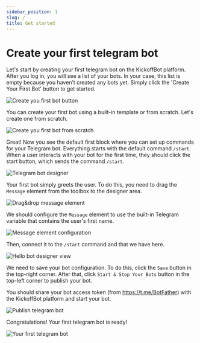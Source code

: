 ```yaml
---
sidebar_position: 1
slug: /
title: Get started
---
```


# Create your first telegram bot

Let's start by creating your first telegram bot on the KickoffBot platform. After you log in, you will see a list of your bots. In your case, this list is empty because you haven’t created any bots yet. Simply click the 'Create Your First Bot' button to get started.

![Create you first bot button](./img/create-first-bot-button.PNG)

You can create your first bot using a built-in template or from scratch. Let's create one from scratch.

![Create you first bot from scratch](./img/create-bot-from-scratch.PNG)

Great! Now you see the default first block where you can set up commands for your Telegram bot. Everything starts with the default command `/start`. When a user interacts with your bot for the first time, they should click the start button, which sends the command `/start`.

![Telegram bot designer](./img/telegram-bot-designer.PNG)

Your first bot simply greets the user. To do this, you need to drag the `Message` element from the toolbox to the designer area.

![Drag&drop message element](./img/drag-and-drop-message-element.PNG)

We should configure the `Message` element to use the built-in Telegram variable that contains the user's first name.

![Message element configuration](./img/message-element-configuration.PNG)

Then, connect it to the `/start` command and that we have here.

![Hello bot designer view](./img/hello-bot-designer-view.PNG)

We need to save your bot configuration. To do this, click the `Save` button in the top-right corner. After that, click `Start & Stop Your Bots` button in the top-left corner to publish your bot.

You should share your bot access token (from https://t.me/BotFather) with the KickoffBot platform and start your bot.

![Publish telegram bot](./img/publish-your-first-telegram-bot.PNG)

Congratulations! Your first telegram bot is ready!

![Your first telegram bot](./img/kickoffbot-demo.gif)
